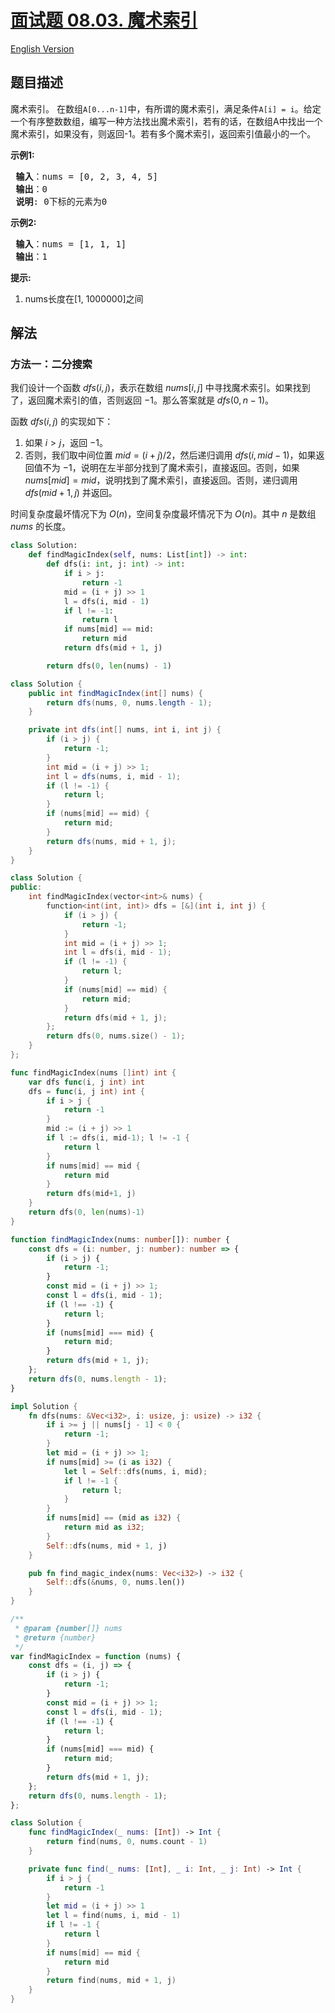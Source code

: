 # [面试题 08.03. 魔术索引](https://leetcode.cn/problems/magic-index-lcci)

[English Version](/lcci/08.03.Magic%20Index/README_EN.md)

## 题目描述

<!-- 这里写题目描述 -->
<p>魔术索引。 在数组<code>A[0...n-1]</code>中，有所谓的魔术索引，满足条件<code>A[i] = i</code>。给定一个有序整数数组，编写一种方法找出魔术索引，若有的话，在数组A中找出一个魔术索引，如果没有，则返回-1。若有多个魔术索引，返回索引值最小的一个。</p>

<p><strong>示例1:</strong></p>

<pre><strong> 输入</strong>：nums = [0, 2, 3, 4, 5]
<strong> 输出</strong>：0
<strong> 说明</strong>: 0下标的元素为0
</pre>

<p><strong>示例2:</strong></p>

<pre><strong> 输入</strong>：nums = [1, 1, 1]
<strong> 输出</strong>：1
</pre>

<p><strong>提示:</strong></p>

<ol>
	<li>nums长度在[1, 1000000]之间</li>
</ol>

## 解法

### 方法一：二分搜索

我们设计一个函数 $dfs(i, j)$，表示在数组 $nums[i, j]$ 中寻找魔术索引。如果找到了，返回魔术索引的值，否则返回 $-1$。那么答案就是 $dfs(0, n-1)$。

函数 $dfs(i, j)$ 的实现如下：

1. 如果 $i > j$，返回 $-1$。
2. 否则，我们取中间位置 $mid = (i + j) / 2$，然后递归调用 $dfs(i, mid-1)$，如果返回值不为 $-1$，说明在左半部分找到了魔术索引，直接返回。否则，如果 $nums[mid] = mid$，说明找到了魔术索引，直接返回。否则，递归调用 $dfs(mid+1, j)$ 并返回。

时间复杂度最坏情况下为 $O(n)$，空间复杂度最坏情况下为 $O(n)$。其中 $n$ 是数组 $nums$ 的长度。

<!-- tabs:start -->

```python
class Solution:
    def findMagicIndex(self, nums: List[int]) -> int:
        def dfs(i: int, j: int) -> int:
            if i > j:
                return -1
            mid = (i + j) >> 1
            l = dfs(i, mid - 1)
            if l != -1:
                return l
            if nums[mid] == mid:
                return mid
            return dfs(mid + 1, j)

        return dfs(0, len(nums) - 1)
```

```java
class Solution {
    public int findMagicIndex(int[] nums) {
        return dfs(nums, 0, nums.length - 1);
    }

    private int dfs(int[] nums, int i, int j) {
        if (i > j) {
            return -1;
        }
        int mid = (i + j) >> 1;
        int l = dfs(nums, i, mid - 1);
        if (l != -1) {
            return l;
        }
        if (nums[mid] == mid) {
            return mid;
        }
        return dfs(nums, mid + 1, j);
    }
}
```

```cpp
class Solution {
public:
    int findMagicIndex(vector<int>& nums) {
        function<int(int, int)> dfs = [&](int i, int j) {
            if (i > j) {
                return -1;
            }
            int mid = (i + j) >> 1;
            int l = dfs(i, mid - 1);
            if (l != -1) {
                return l;
            }
            if (nums[mid] == mid) {
                return mid;
            }
            return dfs(mid + 1, j);
        };
        return dfs(0, nums.size() - 1);
    }
};
```

```go
func findMagicIndex(nums []int) int {
	var dfs func(i, j int) int
	dfs = func(i, j int) int {
		if i > j {
			return -1
		}
		mid := (i + j) >> 1
		if l := dfs(i, mid-1); l != -1 {
			return l
		}
		if nums[mid] == mid {
			return mid
		}
		return dfs(mid+1, j)
	}
	return dfs(0, len(nums)-1)
}
```

```ts
function findMagicIndex(nums: number[]): number {
    const dfs = (i: number, j: number): number => {
        if (i > j) {
            return -1;
        }
        const mid = (i + j) >> 1;
        const l = dfs(i, mid - 1);
        if (l !== -1) {
            return l;
        }
        if (nums[mid] === mid) {
            return mid;
        }
        return dfs(mid + 1, j);
    };
    return dfs(0, nums.length - 1);
}
```

```rust
impl Solution {
    fn dfs(nums: &Vec<i32>, i: usize, j: usize) -> i32 {
        if i >= j || nums[j - 1] < 0 {
            return -1;
        }
        let mid = (i + j) >> 1;
        if nums[mid] >= (i as i32) {
            let l = Self::dfs(nums, i, mid);
            if l != -1 {
                return l;
            }
        }
        if nums[mid] == (mid as i32) {
            return mid as i32;
        }
        Self::dfs(nums, mid + 1, j)
    }

    pub fn find_magic_index(nums: Vec<i32>) -> i32 {
        Self::dfs(&nums, 0, nums.len())
    }
}
```

```js
/**
 * @param {number[]} nums
 * @return {number}
 */
var findMagicIndex = function (nums) {
    const dfs = (i, j) => {
        if (i > j) {
            return -1;
        }
        const mid = (i + j) >> 1;
        const l = dfs(i, mid - 1);
        if (l !== -1) {
            return l;
        }
        if (nums[mid] === mid) {
            return mid;
        }
        return dfs(mid + 1, j);
    };
    return dfs(0, nums.length - 1);
};
```

```swift
class Solution {
    func findMagicIndex(_ nums: [Int]) -> Int {
        return find(nums, 0, nums.count - 1)
    }

    private func find(_ nums: [Int], _ i: Int, _ j: Int) -> Int {
        if i > j {
            return -1
        }
        let mid = (i + j) >> 1
        let l = find(nums, i, mid - 1)
        if l != -1 {
            return l
        }
        if nums[mid] == mid {
            return mid
        }
        return find(nums, mid + 1, j)
    }
}
```

<!-- tabs:end -->

<!-- end -->
